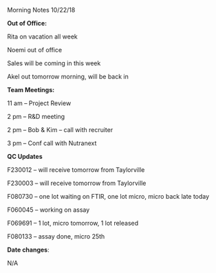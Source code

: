 Morning Notes 10/22/18

**Out of Office:**

Rita on vacation all week

Noemi out of office

Sales will be coming in this week

Akel out tomorrow morning, will be back in

**Team Meetings:**

11 am – Project Review

2 pm – R&D meeting

2 pm – Bob & Kim – call with recruiter

3 pm – Conf call with Nutranext

**QC Updates**

F230012 – will receive tomorrow from Taylorville

F230003 – will receive tomorrow from Taylorville

F080730 – one lot waiting on FTIR, one lot micro, micro back late today

F060045 – working on assay

F069691 – 1 lot, micro tomorrow, 1 lot released

F080133 – assay done, micro 25th

**Date changes**:

N/A
